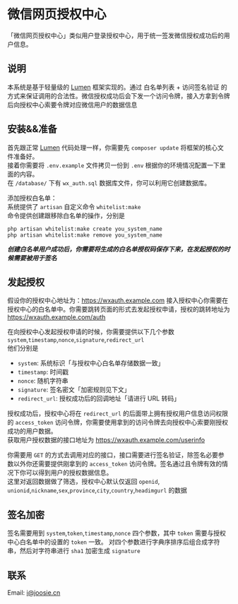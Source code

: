 # 微信网页授权中心


「微信网页授权中心」类似用户登录授权中心，用于统一签发微信授权成功后的用户信息。

## 说明

本系统是基于轻量级的 [Lumen](https://lumen.laravel-china.org) 框架实现的。通过 白名单列表 + 访问签名验证 的方式来保证调用的合法性。微信授权成功后会下发一个访问令牌，接入方拿到令牌后向授权中心索要令牌对应微信用户的数据信息

## 安装&&准备

首先跟正常 [Lumen](https://lumen.laravel-china.org) 代码处理一样，你需要先 `composer update` 将框架的核心文件准备好。  
接着你需要将 `.env.example` 文件拷贝一份到 `.env` 根据你的环境情况配置一下里面的内容。  
在 `/database/` 下有 `wx_auth.sql` 数据库文件，你可以利用它创建数据库。  

添加授权白名单：  
系统提供了 `artisan` 自定义命令 `whitelist:make`  
命令提供创建跟移除白名单的操作，分别是  
```
php artisan whitelist:make create you_system_name
php artisan whitelist:make remove you_system_name
```  
***创建白名单用户成功后，你需要将生成的白名单授权码保存下来，在发起授权的时候需要被用于签名***  

## 发起授权

假设你的授权中心地址为：https://wxauth.example.com
接入授权中心你需要在授权中心的白名单中。你需要跳转页面的形式去发起授权申请，授权的跳转地址为 https://wxauth.example.com/auth


在向授权中心发起授权申请的时候，你需要提供以下几个参数  
`system`,`timestamp`,`nonce`,`signature`,`redirect_url`  
他们分别是  

- `system`: 系统标识「与授权中心白名单存储数据一致」
- `timestamp`: 时间戳
- `nonce`: 随机字符串
- `signature`: 签名密文「加密规则见下文」
- `redirect_url`: 授权成功后的回调地址「请进行 URL 转码」

授权成功后，授权中心将在 `redirect_url` 的后面带上拥有授权用户信息访问权限的 `access_token` 访问令牌，你需要使用拿到的访问令牌去向授权中心索要刚授权成功的用户数据。  
获取用户授权数据的接口地址为 https://wxauth.example.com/userinfo

你需要用 `GET` 的方式去调用对应的接口，接口需要进行签名验证，除签名必要参数以外你还需要提供刚拿到的 `access_token` 访问令牌。签名通过且令牌有效的情况下你可以得到用户的授权数据信息。  
这里对返回数据做了筛选，授权中心默认仅返回 `openid`, `unionid`,`nickname`,`sex`,`province`,`city`,`country`,`headimgurl` 的数据

## 签名加密

签名需要用到 `system`,`token`,`timestamp`,`nonce` 四个参数，其中 `token` 需要与授权中心白名单中的设置的 `token` 一致。
对四个参数进行字典序排序后组合成字符串，然后对字符串进行 `sha1` 加密生成 `signature`

## 联系

Email: i@joosie.cn